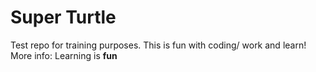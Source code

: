 # Super Turtle
Test repo for training purposes. This is fun with coding/ work and learn!
More info:
Learning is **fun**
